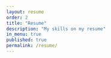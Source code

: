 ```yaml
---
layout: resume
order: 2
title: "Resume"
description: "My skills on my resume"
in_menu: true
published: true
permalink: /resume/
---
```

